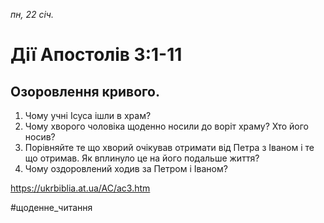 
_пн, 22 січ._

# Дії Апостолів 3:1-11

## Озоровлення кривого.
1. Чому учні Ісуса ішли в храм?
2. Чому хворого чоловіка щоденно носили до воріт храму? Хто його носив?
3. Порівняйте те що хворий очікував отримати від Петра з Іваном і те що отримав. Як вплинуло це на його подальше життя?
4. Чому оздоровлений ходив за Петром і Іваном?

https://ukrbiblia.at.ua/AC/ac3.htm 

#щоденне_читання
